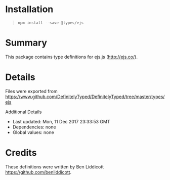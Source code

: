 # Installation
> `npm install --save @types/ejs`

# Summary
This package contains type definitions for ejs.js (http://ejs.co/).

# Details
Files were exported from https://www.github.com/DefinitelyTyped/DefinitelyTyped/tree/master/types/ejs

Additional Details
 * Last updated: Mon, 11 Dec 2017 23:33:53 GMT
 * Dependencies: none
 * Global values: none

# Credits
These definitions were written by Ben Liddicott <https://github.com/benliddicott>.
